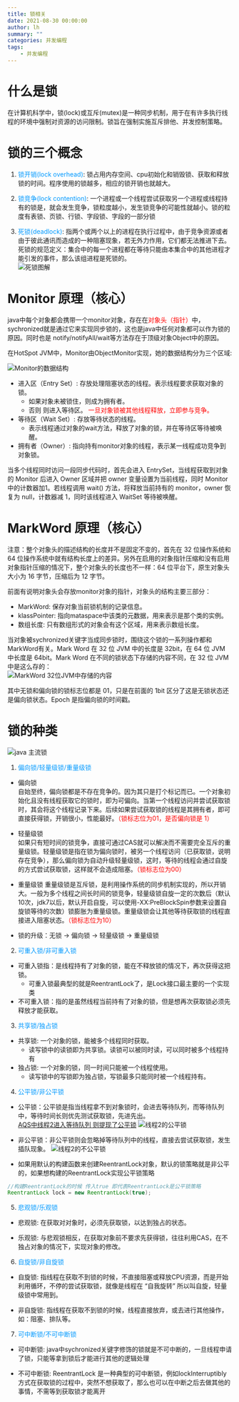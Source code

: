 ```yaml
---
title: 锁相关
date: 2021-08-30 00:00:00
author: lh
summary: ""
categories: 并发编程
tags: 
    - 并发编程
---
```


# 什么是锁
在计算机科学中，锁(lock)或互斥(mutex)是一种同步机制，用于在有许多执行线程的环境中强制对资源的访问限制。锁旨在强制实施互斥排他、并发控制策略。

# 锁的三个概念
1. <font color=#0099FF>锁开销(lock overhead)</font>: 锁占用内存空间、cpu初始化和销毁锁、获取和释放锁的时间。程序使用的锁越多，相应的锁开销也就越大。

2. <font color=#0099FF>锁竞争(lock contention)</font>: 一个进程或一个线程尝试获取另一个进程或线程持有的锁是，就会发生竞争，锁粒度越小，发生锁竞争的可能性就越小。锁的粒度有表锁、页锁、行锁、字段锁、字段的一部分锁

3. <font color=#0099FF>死锁(deadlock)</font>: 指两个或两个以上的进程在执行过程中，由于竞争资源或者由于彼此通讯而造成的一种阻塞现象，若无外力作用，它们都无法推进下去。  
死锁的规范定义：集合中的每一个进程都在等待只能由本集合中的其他进程才能引发的事件，那么该组进程是死锁的。  
![死锁图解](https://kubpang.github.io/sourceFile/Java/并发/锁相关-4.jpg)

# Monitor 原理（核心） 
java中每个对象都会携带一个monitor对象，存在在<font color=red>对象头（指针）</font>中，sychronized就是通过它来实现同步锁的，这也是java中任何对象都可以作为锁的原因。同时也是 notify/notifyAll/wait等方法存在于顶级对象Object中的原因。

在HotSpot JVM中，Monitor由ObjectMonitor实现，她的数据结构分为三个区域:

![Monitor的数据结构](https://kubpang.github.io/sourceFile/Java/并发/锁相关-2.png)  
* 进入区（Entry Set）: 存放处理阻塞状态的线程。表示线程要求获取对象的锁。  
    * 如果对象未被锁住，则成为拥有者。
    * 否则 则进入等待区。<font face="黑体" color=red> 一旦对象锁被其他线程释放，立即参与竞争。</font>
* 等待区（Wait Set）: 存放等待状态的线程。  
    * 表示线程通过对象的wait方法，释放了对象的锁，并在等待区等待被唤醒。
* 拥有者（Owner）: 指向持有monitor对象的线程，表示某一线程成功竞争到对象锁。

当多个线程同时访问一段同步代码时，首先会进入 EntrySet，当线程获取到对象的 Monitor 后进入 Owner 区域并把 owner 变量设置为当前线程，同时 Monitor 中的计数器加1。若线程调用 wait() 方法，将释放当前持有的 monitor，owner 恢复为 null，计数器减 1，同时该线程进入 WaitSet 等待被唤醒。

# MarkWord 原理（核心） 
注意：整个对象头的描述结构的长度并不是固定不变的，首先在 32 位操作系统和 64 位操作系统中就有结构长度上的差异。另外在启用的对象指针压缩和没有启用对象指针压缩的情况下，整个对象头的长度也不一样：64 位平台下，原生对象头大小为 16 字节，压缩后为 12 字节。

前面有说明对象头会存放monitor对象的指针，对象头的结构主要三部分：
* MarkWord: 保存对象当前锁机制的记录信息。
* klassPointer: 指向mataspace中该类的元数据，用来表示是那个类的实例。
* 数组长度: 只有数组形式的对象会有这个区域，用来表示数组长度。

当对象被sychronized关键字当成同步锁时，围绕这个锁的一系列操作都和MarkWord有关。Mark Word 在 32 位 JVM 中的长度是 32bit，在 64 位 JVM 中长度是 64bit。Mark Word 在不同的锁状态下存储的内容不同，在 32 位 JVM 中是这么存的：  
![MarkWord 32位JVM中存储的内容](https://kubpang.github.io/sourceFile/Java/并发/锁相关-3.png)  

其中无锁和偏向锁的锁标志位都是 01，只是在前面的 1bit 区分了这是无锁状态还是偏向锁状态。Epoch 是指偏向锁的时间戳。

# 锁的种类
![java 主流锁](https://kubpang.github.io/sourceFile/Java/并发/锁相关-5.png)

1. <font color=#0099FF>偏向锁/轻量级锁/重量级锁</font>  
* 偏向锁  
自始至终，偏向锁都是不存在竞争的。因为其只是打个标记而已。一个对象初始化且没有线程获取它的锁时，即为可偏向。当第一个线程访问并尝试获取锁时，其会将这个线程记录下来。后续如果尝试获取锁的线程是其拥有者，即可直接获得锁，开销很小，性能最好。<font color=red>（锁标志位为01，是否偏向锁是 1）</font>

* 轻量级锁  
如果只有短时间的锁竞争，直接可通过CAS就可以解决而不需要完全互斥的重量级锁。轻量级锁是指在锁为偏向锁时，被另一个线程访问（已获取锁，说明存在竞争），那么偏向锁为自动升级轻量级锁，这时，等待的线程会通过自旋的方式尝试获取锁，这样就不会造成阻塞。<font color=red>（锁标志位为00）</font>

* 重量级锁
重量级锁是互斥锁，是利用操作系统的同步机制实现的，所以开销大。一般为多个线程之间长时间的锁竞争，轻量级锁自旋一定的次数后（默认10次，jdk7以后，默认开启自旋，可以使用-XX:PreBlockSpin参数来设置自旋锁等待的次数）锁膨胀为重量级锁。重量级锁会让其他等待获取锁的线程直接进入阻塞状态。<font color=red>（锁标志位为10）</font>


* 锁的升级：无锁 -> 偏向锁 -> 轻量级锁 -> 重量级锁

2. <font color=#0099FF>可重入锁/非可重入锁</font>  
* 可重入锁指：是线程持有了对象的锁，能在不释放锁的情况下，再次获得这把锁。
    * 可重入锁最典型的就是ReentrantLock了，是Lock接口最主要的一个实现类
* 不可重入锁：指的是虽然线程当前持有了对象的锁，但是想再次获取锁必须先释放才能获取。  

3. <font color=#0099FF>共享锁/独占锁</font>  
* 共享锁: 一个对象的锁，能被多个线程同时获取。
    * 读写锁中的读锁即为共享锁。读锁可以被同时读，可以同时被多个线程持有
* 独占锁: 一个对象的锁，同一时间只能被一个线程使用。
    * 读写锁中的写锁即为独占锁，写锁最多只能同时被一个线程持有。

4. <font color=#0099FF>公平锁/非公平锁</font> 
* 公平锁：公平锁是指当线程拿不到对象锁时，会进去等待队列，而等待队列中，等待时间长则优先测试获取锁，先进先出。  
[AQS中线程2进入等待队列 则提现了公平锁](https://blog.quanlinmen.cn/2021/08/27/lh/并发编程/AQS/)
![线程2的公平锁](https://kubpang.github.io/sourceFile/Java/并发/公平锁.jpg)

* 非公平锁：非公平锁则会忽略掉等待队列中的线程，直接去尝试获取锁，发生插队现象。
![线程2的不公平锁](https://kubpang.github.io/sourceFile/Java/并发/非公平锁.jpg)

* 如果用默认的构建函数来创建ReentrantLock对象，默认的锁策略就是非公平的，如果想构建的ReentrantLock实现公平锁策略
```java
//构建ReentrantLock的时候 传入true 即代表ReentrantLock是公平锁策略
ReentrantLock lock = new ReentrantLock(true);
```
5. <font color=#0099FF>悲观锁/乐观锁</font>
* 悲观锁: 在获取对对象时，必须先获取锁，以达到独占的状态。

* 乐观锁: 与悲观锁相反，在获取对象前不要求先获得锁，往往利用CAS，在不独占对象的情况下，实现对象的修改。

6. <font color=#0099FF>自旋锁/非自旋锁</font>
* 自旋锁: 指线程在获取不到锁的时候，不直接阻塞或释放CPU资源，而是开始利用循环，不停的尝试获取锁，就像是线程在 “自我旋转” 所以叫自旋，轻量级锁中常用到。

* 非自旋锁: 指线程在获取不到锁的时候，线程直接放弃，或去进行其他操作，如：阻塞、排队等。

7. <font color=#0099FF>可中断锁/不可中断锁</font>
* 可中断锁: java中sychronized关键字修饰的锁就是不可中断的，一旦线程申请了锁，只能等拿到锁后才能进行其他的逻辑处理

* 不可中断锁: ReentrantLock 是一种典型的可中断锁，例如lockInterruptibly 方式在获取锁的过程中，突然不想获取了，那么也可以在中断之后去做其他的事情，不需等到获取锁才能离开



